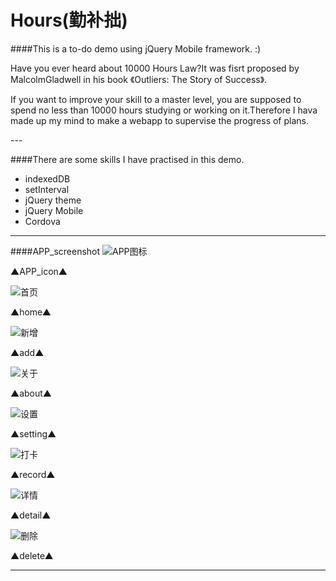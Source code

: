 # Hours(勤补拙)

####This is a to-do demo using jQuery Mobile framework. :)
<P>Have you ever heard about 10000 Hours Law?It was fisrt proposed by MalcolmGladwell in his book 《Outliers: The Story of Success》.</P>
<p>If you want to improve your skill to a master level, you are supposed to spend no less than 10000 hours studying or working on it.Therefore I hava made up my mind to make a webapp to supervise the progress of plans.</p>
 ---

####There are some skills I have practised in this demo.
- indexedDB
- setInterval
- jQuery theme
- jQuery Mobile
- Cordova


* * * 
####APP_screenshot
![APP图标](images/app_icon.png)<p>▲APP_icon▲</p>
![首页](images/home_page.png)<p>▲home▲</p>
![新增](images/add_page.png)<p>▲add▲</p>
![关于](images/about_page.png)<p>▲about▲</p>
![设置](images/setting_page.png)<p>▲setting▲</p>
![打卡](images/record_page.png)<p>▲record▲</p>
![详情](images/detail_page.png)<p>▲detail▲</p>
![删除](images/delete_page.png)<p>▲delete▲</p>

* * *


